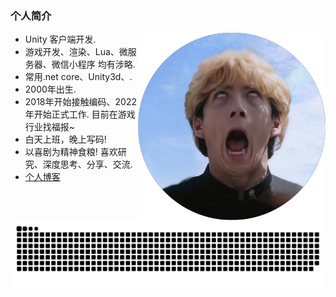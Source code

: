 ### 个人简介
<img align="right" src="https://github.com/TomeTao/TomeTao/blob/main/images/hand.png">

-  Unity 客户端开发.
-  游戏开发、渲染、Lua、微服务器、微信小程序 均有涉略.
-  常用.net core、Unity3d、.
-  2000年出生. 
-  2018年开始接触编码、2022年开始正式工作. 目前在游戏行业找福报~ 
-  白天上班，晚上写码! 
-  以喜剧为精神食粮! 喜欢研究、深度思考、分享、交流.
-  [个人博客](https://www.tometao.tech:8001/)

<!-- 贪吃蛇代码贡献图 -->
<div align="center"><img src="https://raw.githubusercontent.com/Platane/snk/output/github-contribution-grid-snake.svg" /></div>
